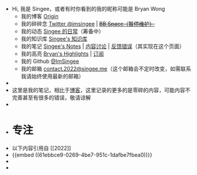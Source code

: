 - Hi, 我是 Singee，或者有时你看到的我的昵称可能是 Bryan Wong
	- 我的博客 [Origin](https://blog.singee.me)
	- 我的碎碎念 [Twitter @imsingee](https://twitter.com/imsingee) | ~~[BB Space（暂停维护）](https://t.singee.me/)~~
	- 我的动态 [Singee 的日常](https://t.me/singee_daily)（筹备中）
	- 我的知识库 [Singee's 知识库](https://base.singee.me)
	- 我的笔记 [Singee's Notes](https://notes.singee.me) | [内容讨论](https://github.com/ImSingee/Notes/discussions) | [反馈错误](https://github.com/ImSingee/Notes/issues/new)（其实现在这个页面）
	- 我的高亮 [Bryan's Highlights](https://highlights.singee.me) | [订阅](https://readwise.io/@singee)
	- 我的 Github [@ImSingee](https://github.com/ImSingee)
	- 我的邮箱 [contact.2022@singee.me](mailto:contact.2022@singee.me)（这个邮箱会不定时改变，如需联系我请始终使用最新的邮箱）
-
- 这里是我的笔记，相比于[博客](https://blog.singee.me/)，这里记录的更多的是零碎的内容，可能内容不完善甚至有很多的错误，敬请谅解
-
- # 专注
- 以下内容引用自 [[2022]]
- {{embed ((61ebbce9-0269-4be7-951c-1dafbe7fbea0))}}
-
-